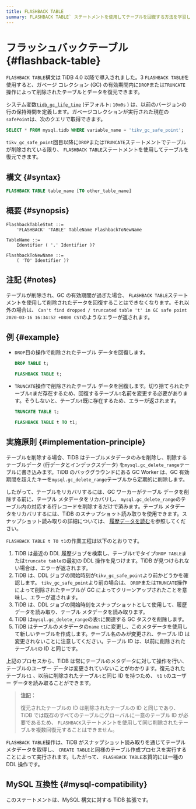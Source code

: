 ```yaml
---
title: FLASHBACK TABLE
summary: FLASHBACK TABLE` ステートメントを使用してテーブルを回復する方法を学習します。
---
```


# フラッシュバックテーブル {#flashback-table}

`FLASHBACK TABLE`構文は TiDB 4.0 以降で導入されました。3 `FLASHBACK TABLE`を使用すると、ガベージ コレクション (GC) の有効期間内に`DROP`または`TRUNCATE`操作によって削除されたテーブルとデータを復元できます。

システム変数[`tidb_gc_life_time`](/system-variables.md#tidb_gc_life_time-new-in-v50) (デフォルト: `10m0s` ) は、以前のバージョンの行の保持時間を定義します。ガベージコレクションが実行された現在の`safePoint`は、次のクエリで取得できます。

```sql
SELECT * FROM mysql.tidb WHERE variable_name = 'tikv_gc_safe_point';
```

`tikv_gc_safe_point`回目以降に`DROP`または`TRUNCATE`ステートメントでテーブルが削除されている限り、 `FLASHBACK TABLE`ステートメントを使用してテーブルを復元できます。

## 構文 {#syntax}

```sql
FLASHBACK TABLE table_name [TO other_table_name]
```

## 概要 {#synopsis}

```ebnf+diagram
FlashbackTableStmt ::=
    'FLASHBACK' 'TABLE' TableName FlashbackToNewName

TableName ::=
    Identifier ( '.' Identifier )?

FlashbackToNewName ::=
    ( 'TO' Identifier )?
```

## 注記 {#notes}

テーブルが削除され、GC の有効期間が過ぎた場合、 `FLASHBACK TABLE`ステートメントを使用して削除されたデータを回復することはできなくなります。それ以外の場合は、 `Can't find dropped / truncated table 't' in GC safe point 2020-03-16 16:34:52 +0800 CST`のようなエラーが返されます。

## 例 {#example}

-   `DROP`目の操作で削除されたテーブル データを回復します。

    ```sql
    DROP TABLE t;
    ```

    ```sql
    FLASHBACK TABLE t;
    ```

-   `TRUNCATE`操作で削除されたテーブル データを回復します。切り捨てられたテーブル`t`まだ存在するため、回復するテーブル`t`名前を変更する必要があります。そうしないと、テーブル`t`既に存在するため、エラーが返されます。

    ```sql
    TRUNCATE TABLE t;
    ```

    ```sql
    FLASHBACK TABLE t TO t1;
    ```

## 実施原則 {#implementation-principle}

テーブルを削除する場合、TiDB はテーブルメタデータのみを削除し、削除するテーブルデータ (行データとインデックスデータ) を`mysql.gc_delete_range`テーブルに書き込みます。TiDB のバックグラウンドにある GC Worker は、GC 有効期間を超えたキーを`mysql.gc_delete_range`テーブルから定期的に削除します。

したがって、テーブルをリカバリするには、GC ワーカーがテーブル データを削除する前に、テーブル メタデータをリカバリし、 `mysql.gc_delete_range`のテーブル内の対応する行レコードを削除するだけで済みます。テーブル メタデータをリカバリするには、TiDB のスナップショット読み取りを使用できます。スナップショット読み取りの詳細については、 [履歴データを読む](/read-historical-data.md)を参照してください。

`FLASHBACK TABLE t TO t1`の作業工程は以下のとおりです。

1.  TiDB は最近の DDL 履歴ジョブを検索し、テーブル`t`でタイプ`DROP TABLE`または`truncate table`の最初の DDL 操作を見つけます。TiDB が見つけられない場合は、エラーが返されます。
2.  TiDB は、DDL ジョブの開始時刻が`tikv_gc_safe_point`より前かどうかを確認します。 `tikv_gc_safe_point`より前の場合は、 `DROP`または`TRUNCATE`操作によって削除されたテーブルが GC によってクリーンアップされたことを意味し、エラーが返されます。
3.  TiDB は、DDL ジョブの開始時刻をスナップショットとして使用して、履歴データを読み取り、テーブル メタデータを読み取ります。
4.  TiDB は`mysql.gc_delete_range`の表`t`に関連する GC タスクを削除します。
5.  TiDB はテーブルのメタデータの`name` `t1`に変更し、このメタデータを使用して新しいテーブルを作成します。テーブル名のみが変更され、テーブル ID は変更されないことに注意してください。テーブル ID は、以前に削除されたテーブル`t`の ID と同じです。

上記のプロセスから、TiDB は常にテーブルのメタデータに対して操作を行い、テーブルのユーザー データは変更されていないことがわかります。復元されたテーブル`t1` 、以前に削除されたテーブル`t`と同じ ID を持つため、 `t1` `t`のユーザー データを読み取ることができます。

> **注記：**
>
> 復元されたテーブルの ID は削除されたテーブルの ID と同じであり、TiDB では既存のすべてのテーブルにグローバルに一意のテーブル ID が必要であるため、 `FLASHBACK`ステートメントを使用して同じ削除されたテーブルを複数回復元することはできません。

`FLASHBACK TABLE`操作は、TiDB がスナップショット読み取りを通じてテーブル メタデータを取得し、 `CREATE TABLE`と同様のテーブル作成プロセスを実行することによって実行されます。したがって、 `FLASHBACK TABLE`本質的には一種の DDL 操作です。

## MySQL 互換性 {#mysql-compatibility}

このステートメントは、MySQL 構文に対する TiDB 拡張です。
